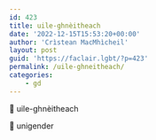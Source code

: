 ```yaml
---
id: 423
title: uile-ghnèitheach
date: '2022-12-15T15:53:20+00:00'
author: 'Crìstean MacMhìcheil'
layout: post
guid: 'https://faclair.lgbt/?p=423'
permalink: /uile-ghneitheach/
categories:
    - gd
---
```


&#x1f3f4;&#xe0067;&#xe0062;&#xe0073;&#xe0063;&#xe0074;&#xe007f; uile-ghnèitheach

&#x1f3f4;&#xe0067;&#xe0062;&#xe0065;&#xe006e;&#xe0067;&#xe007f; unigender